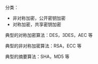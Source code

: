 分类：

- 非对称加密，公开密钥加密
- 对称加密，共享密钥加密

典型的对称加密算法：DES，3DES，AEC 等

典型的非对称加密算法：RSA，ECC 等

典型的摘要算法：SHA，MD5 等

